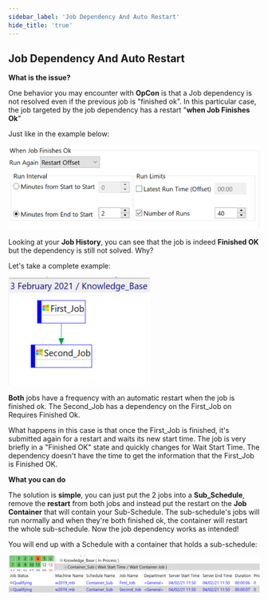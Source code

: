 ```yaml
---
sidebar_label: 'Job Dependency And Auto Restart'
hide_title: 'true'
---
```


## Job Dependency And Auto Restart

**What is the issue?**

One behavior you may encounter with **OpCon** is that a Job dependency is not resolved even if the previous job is "finished ok". In this particular case, the job targeted by the job dependency has a restart "**when Job Finishes Ok**"

Just like in the example below:

![](../static/img/rtaImage-94.png)

Looking at your **Job History**, you can see that the job is indeed **Finished OK** but the dependency is still not solved. Why?

Let's take a complete example: 

![](../static/img/rtaImage-95.png)

**Both** jobs have a frequency with an automatic restart when the job is finished ok. The Second_Job has a dependency on the First_Job on Requires Finished Ok.

What happens in this case is that once the First_Job is finished, it's submitted again for a restart and waits its new start time. The job is very briefly in a "Finished OK" state and quickly changes for Wait Start Time. The dependency doesn't have the time to get the information that the First_Job is Finished OK. 

**What you can do**

The solution is **simple**, you can just put the 2 jobs into a **Sub_Schedule**, remove the **restart** from both jobs and instead put the restart on the **Job Container** that will contain your Sub-Schedule. The sub-schedule's jobs will run normally and when they're both finished ok, the container will restart the whole sub-schedule. Now the job dependency works as intended!

You will end up with a Schedule with a container that holds a sub-schedule:

![](../static/img/rtaImage-96.png)
